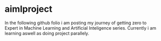 # aimlproject
In the following github folio i am posting my journey of getting zero to Expert in Machine Learning and Artificial Inteligence series.
Currently i am learning aswell as doing project parallely.
